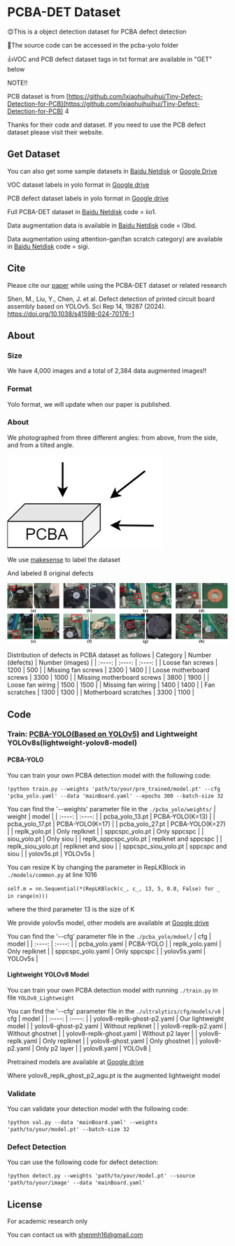 # PCBA-DET Dataset
😊This is a object detection dataset for PCBA defect detection

🥳The source code can be accessed in the pcba-yolo folder  

👍VOC and PCB defect dataset tags in txt format are available in "GET" below  

NOTE!! 
 
PCB dataset is from [https://github.com/Ixiaohuihuihui/Tiny-Defect-Detection-for-PCB](https://github.com/Ixiaohuihuihui/Tiny-Defect-Detection-for-PCB) 4

Thanks for their code and dataset. If you need to use the PCB defect dataset please visit their website.
## Get Dataset

You can also get some sample datasets in [Baidu Netdisk](https://pan.baidu.com/s/1XdOV2nQaf4gQ6gUoJwEpFg?pwd=zxs6) or [Google Drive](https://drive.google.com/file/d/1lmMe3o7kZG67zcL2ZbJJFfXPpMLWzV2k/view?usp=sharing)

VOC dataset labels in yolo format in [Google drive](https://drive.google.com/file/d/1T0ogvDWhaGrODb6H5r4KLzpIeFMv5oQO/view?usp=drive_link)

PCB defect dataset labels in yolo format in [Google drive](https://drive.google.com/file/d/1wJ94UB-0KCXy-Ytom7Yf5KwMV4io8Ghw/view?usp=drive_link)

Full PCBA-DET dataset in [Baidu Netdisk](https://pan.baidu.com/s/129Drcfg5XHHLTXZ_LqCNRw?pwd=iio1) code = iio1.

Data augmentation data is available in [Baidu Netdisk](https://pan.baidu.com/s/1cxNSv6g9Uax3Uu9XECYddw?pwd=l3bd) code = l3bd.

Data augmentation using attention-gan(fan scratch category) are available in [Baidu Netdisk](https://pan.baidu.com/s/15sOkQXefRDLk7-n8UEk97Q?pwd=sigi) code = sigi.

## Cite
Please cite our [paper](https://www.nature.com/articles/s41598-024-70176-1) while using the PCBA-DET dataset or related research

Shen, M., Liu, Y., Chen, J. et al. Defect detection of printed circuit board assembly based on YOLOv5. Sci Rep 14, 19287 (2024). https://doi.org/10.1038/s41598-024-70176-1

## About
### Size
We have 4,000 images and a total of 2,384 data augmented images!!
### Format
Yolo format, we will update when our paper is published.
### About
We photographed from three different angles: from above, from the side, and from a tilted angle.  

![photo angle](https://github.com/ismh16/PCBA-Dataset/blob/main/img/angle.jpg "angjpg")   

We use [makesense](https://www.makesense.ai/) to label the dataset  

And labeled 8 original defects    

![photo category](https://github.com/ismh16/PCBA-Dataset/blob/main/img/category.jpg "catejpg")     

Distribution of defects in PCBA dataset as follows
|  Category  | Number (defects)  |  Number (images)  |
|  :----:  | :----:  |  :----:  |
| Loose fan screws | 1200 | 500 |
| Missing fan screws | 2300 | 1400 |
| Loose motherboard screws | 3300 | 1000 |
| Missing motherboard screws | 3800 | 1900 |
| Loose fan wiring | 1500 | 1500 |
| Missing fan wiring | 1400 | 1400 |
| Fan scratches | 1300 | 1300 |
| Motherboard scratches | 3300 | 1100 |  

## Code
### Train: [PCBA-YOLO(Based on YOLOv5)](#pcba-yolo) and Lightweight YOLOv8s(lightweight-yolov8-model)

#### PCBA-YOLO
You can train your own PCBA detection model with the following code:
```
!python train.py --weights 'path/to/your/pre_trained/model.pt' --cfg 'pcba_yolo.yaml' --data 'mainBoard.yaml' --epochs 300 --batch-size 32
```

You can find the '--weights' parameter file in the `./pcba_yolo/weights/`
|  weight  | model  |
|  :----:  | :----:  |
| pcba_yolo_13.pt | PCBA-YOLO(K=13) |
| pcba_yolo_17.pt | PCBA-YOLO(K=17) |
| pcba_yolo_27.pt | PCBA-YOLO(K=27) |
| replk_yolo.pt | Only replknet |
| sppcspc_yolo.pt | Only sppcspc |
| siou_yolo.pt | Only siou |
| replk_sppcspc_yolo.pt | replknet and sppcspc |
| replk_siou_yolo.pt | replknet and siou |
| sppcspc_siou_yolo.pt | sppcspc and siou |
| yolov5s.pt | YOLOv5s |

You can resize K by changing the parameter in RepLKBlock in  `./models/common.py`  at line 1016 

`self.m = nn.Sequential(*(RepLKBlock(c_, c_, 13, 5, 0.0, False) for _ in range(n)))`

where the third parameter 13 is the size of K


We provide yolov5s model, other models are available at [Google drive](https://drive.google.com/drive/folders/1pBx4lROqzg2e51HER2egHbjnAizgXbE8?usp=drive_link)

You can find the '--cfg' parameter file in the `./pcba_yolo/mdoel/`
|  cfg  | model  |
|  :----:  | :----:  |
| pcba_yolo.yaml | PCBA-YOLO |
| replk_yolo.yaml | Only replknet |
| sppcspc_yolo.yaml | Only sppcspc |
| yolov5s.yaml | YOLOv5s |

#### Lightweight YOLOv8 Model
You can train your own PCBA detection model with running `./train.py` in file `YOLOv8_Lightweight`

You can find the '--cfg' parameter file in the `./ultralytics/cfg/models/v8`
|  cfg  | model  |
|  :----:  | :----:  |
| yolov8-replk-ghost-p2.yaml | Our lightweight model |
| yolov8-ghost-p2.yaml | Without replknet |
| yolov8-replk-p2.yaml | Without ghostnet |
| yolov8-replk-ghost.yaml | Without p2 layer |
| yolov8-replk.yaml | Only replknet |
| yolov8-ghost.yaml | Only ghostnet |
| yolov8-p2.yaml | Only p2 layer |
| yolov8.yaml | YOLOv8 |

Pretrained models are available at [Google drive](https://drive.google.com/file/d/14Aoy6RMQSxu92KAahizqJoCW-PTPJ5Dd/view?usp=sharing)

Where yolov8_replk_ghost_p2_agu.pt is the augmented lightweight model

### Validate
You can validate your detection model with the following code:

```
!python val.py --data 'mainBoard.yaml' --weights 'path/to/your/model.pt' --batch-size 32 
```

### Defect Detection
You can use the following code for defect detection:

```
!python detect.py --weights 'path/to/your/model.pt' --source 'path/to/your/image' --data 'mainBoard.yaml'
```

## License  
For academic research only 

You can contact us with <shenmh16@gmail.com>
